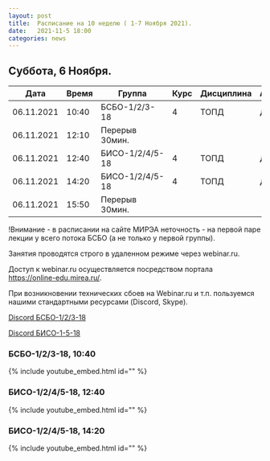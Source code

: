 ```yaml
---
layout: post
title:  Расписание на 10 неделю ( 1-7 Ноября 2021).
date:   2021-11-5 18:00
categories: news
---
```


## Суббота, 6 Ноября.

| Дата          | Время   | Группа        | Курс | Дисциплина  | Аудитория | Материалы |
| ------------- | ------- | ------------- | ---- | ----------- | --------- | --------- |
|06.11.2021     |10:40    |БСБО-1/2/3-18  |4     |ТОПД         |   Д       |webinar.ru|
|06.11.2021     |12:10    |Перерыв 30мин. |      |             |           |           |
|06.11.2021     |12:40    |БИСО-1/2/4/5-18|4     |ТОПД         |   Д       |webinar.ru|
|06.11.2021     |14:20    |БИСО-1/2/4/5-18|4     |ТОПД         |   Д       |webinar.ru|
|06.11.2021     |15:50    |Перерыв 30мин. |      |             |           |           |

!Внимание - в расписании на сайте МИРЭА неточность - на первой паре лекции у всего потока БСБО (а не только у первой группы).

Занятия проводятся строго в удаленном режиме через webinar.ru.

Доступ к webinar.ru осуществляется посредством портала https://online-edu.mirea.ru/.

При возникновении технических сбоев на Webinar.ru и т.п. пользуемся нашими стандартными ресурсами (Discord, Skype).

[Discord БСБО-1/2/3-18](https://discord.gg/7KEzUhANaa)

[Discord БИСО-1-5-18](https://discord.gg/XCDKPyKM4X)

### БСБО-1/2/3-18,  10:40
{% include youtube_embed.html id="" %}

### БИСО-1/2/4/5-18,  12:40
{% include youtube_embed.html id="" %}

### БИСО-1/2/4/5-18,  14:20
{% include youtube_embed.html id="" %}

